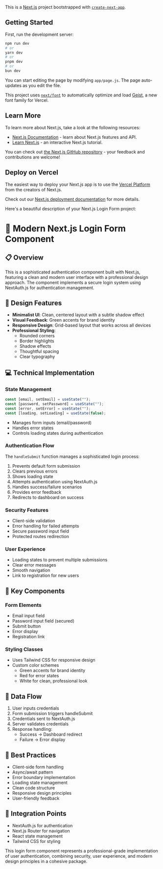 This is a [Next.js](https://nextjs.org) project bootstrapped with [`create-next-app`](https://github.com/vercel/next.js/tree/canary/packages/create-next-app).

## Getting Started

First, run the development server:

```bash
npm run dev
# or
yarn dev
# or
pnpm dev
# or
bun dev
```


You can start editing the page by modifying `app/page.js`. The page auto-updates as you edit the file.

This project uses [`next/font`](https://nextjs.org/docs/app/building-your-application/optimizing/fonts) to automatically optimize and load [Geist](https://vercel.com/font), a new font family for Vercel.

## Learn More

To learn more about Next.js, take a look at the following resources:

- [Next.js Documentation](https://nextjs.org/docs) - learn about Next.js features and API.
- [Learn Next.js](https://nextjs.org/learn) - an interactive Next.js tutorial.

You can check out [the Next.js GitHub repository](https://github.com/vercel/next.js) - your feedback and contributions are welcome!

## Deploy on Vercel

The easiest way to deploy your Next.js app is to use the [Vercel Platform](https://vercel.com/new?utm_medium=default-template&filter=next.js&utm_source=create-next-app&utm_campaign=create-next-app-readme) from the creators of Next.js.

Check out our [Next.js deployment documentation](https://nextjs.org/docs/app/building-your-application/deploying) for more details.



Here's a beautiful description of your Next.js Login Form project:

# 🌟 Modern Next.js Login Form Component

## 📋 Overview
This is a sophisticated authentication component built with Next.js, featuring a clean and modern user interface with a professional design approach. The component implements a secure login system using NextAuth.js for authentication management.

## 🎨 Design Features
- **Minimalist UI**: Clean, centered layout with a subtle shadow effect
- **Visual Feedback**: Green accents for brand identity
- **Responsive Design**: Grid-based layout that works across all devices
- **Professional Styling**: 
  - Rounded corners
  - Border highlights
  - Shadow effects
  - Thoughtful spacing
  - Clear typography

## 💻 Technical Implementation

### State Management
```javascript
const [email, setEmail] = useState("");
const [password, setPassword] = useState("");
const [error, setError] = useState("");
const [loading, setLoading] = useState(false);
```
- Manages form inputs (email/password)
- Handles error states
- Controls loading states during authentication

### Authentication Flow
The `handleSubmit` function manages a sophisticated login process:
1. Prevents default form submission
2. Clears previous errors
3. Shows loading state
4. Attempts authentication using NextAuth.js
5. Handles success/failure scenarios
6. Provides error feedback
7. Redirects to dashboard on success

### Security Features
- Client-side validation
- Error handling for failed attempts
- Secure password input field
- Protected routes redirection

### User Experience
- Loading states to prevent multiple submissions
- Clear error messages
- Smooth navigation
- Link to registration for new users

## 🔧 Key Components

### Form Elements
- Email input field
- Password input field (secured)
- Submit button
- Error display
- Registration link

### Styling Classes
- Uses Tailwind CSS for responsive design
- Custom color schemes
  - Green accents for brand identity
  - Red for error states
  - White for clean, professional look

## 🔄 Data Flow
1. User inputs credentials
2. Form submission triggers handleSubmit
3. Credentials sent to NextAuth.js
4. Server validates credentials
5. Response handling:
   - Success → Dashboard redirect
   - Failure → Error display

## 🎯 Best Practices
- Client-side form handling
- Async/await pattern
- Error boundary implementation
- Loading state management
- Clean code structure
- Responsive design principles
- User-friendly feedback

## 🔗 Integration Points
- NextAuth.js for authentication
- Next.js Router for navigation
- React state management
- Tailwind CSS for styling

This login form component represents a professional-grade implementation of user authentication, combining security, user experience, and modern design principles in a cohesive package.
